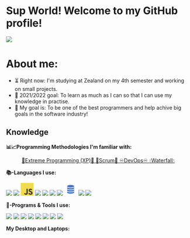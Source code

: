 <h1>Sup World! Welcome to my GitHub profile!</h1>
<img src="https://youreno.fun/ghost-in-the-shell-typing.gif" width="1000">

<h1>About me:</h1>

- ⏳ Right now: I'm studying at Zealand on my 4th semester and working on small projects.
- 📖 2021/2022 goal: To learn as much as I can so that I can use my knowledge in practise.
- 🚀 My goal is: To be one of the best programmers and help achive big goals in the software industry!

<h2>Knowledge</h2>

**📊📈Programming Methodologies I'm familiar with:**

<p align="center">
<a href="https://en.wikipedia.org/wiki/Extreme_programming">💢Extreme Programming (XP)💢 </a>
<a href="https://en.wikipedia.org/wiki/Scrum_(software_development)"> 🔄Scrum🔄 </a>
<a href="https://en.wikipedia.org/wiki/DevOps"> ♾DevOps♾ </a>
<a href="https://en.wikipedia.org/wiki/Waterfall_model"> 💧Waterfall💧</a>
</p>


**📚-Languages I use:**

<code><a href = "https://en.wikipedia.org/wiki/HTML5"><img height="35" src="https://upload.wikimedia.org/wikipedia/commons/6/61/HTML5_logo_and_wordmark.svg"></a></code>
<code><a href = "https://en.wikipedia.org/wiki/CSS"><img height="35" src="https://upload.wikimedia.org/wikipedia/commons/d/d5/CSS3_logo_and_wordmark.svg"></a></code>
<code><a href = "https://en.wikipedia.org/wiki/JavaScript"><img height="35" src="https://raw.githubusercontent.com/github/explore/80688e429a7d4ef2fca1e82350fe8e3517d3494d/topics/javascript/javascript.png"></a></code>
<code><a href = "https://vuejs.org/"><img height="35" src="https://avatars.githubusercontent.com/u/6128107?s=200&v=4"></a></code>
<code><a href = "https://en.wikipedia.org/wiki/C_Sharp_(programming_language)"><img height="35" src="https://docs.microsoft.com/en-us/windows/images/csharp-logo.png"></a></code>
<code><a href = "https://en.wikipedia.org/wiki/C_(programming_language)"><img height="35" src="https://upload.wikimedia.org/wikipedia/commons/1/18/C_Programming_Language.svg"></a></code>
<code><a href = "https://www.python.org/"><img height="35" src="https://www.python.org/static/opengraph-icon-200x200.png"></a></code>
<code><a href = "https://en.wikipedia.org/wiki/SQL"><img height="35" src="https://raw.githubusercontent.com/github/explore/80688e429a7d4ef2fca1e82350fe8e3517d3494d/topics/sql/sql.png"></a></code>
<code><a href = "https://en.wikipedia.org/wiki/Bash_(Unix_shell)"><img height="35" src="https://styles.redditmedia.com/t5_2qh2d/styles/communityIcon_xagsn9nsaih61.png?width=256&s=1e4cf3a17c94aecf9c127cef47bb259162283a38"></a></code>
<code><a href = "https://getbootstrap.com/"><img height="35" src="https://upload.wikimedia.org/wikipedia/commons/thumb/b/b2/Bootstrap_logo.svg/1200px-Bootstrap_logo.svg.png"></a></code>

**💾-Programs & Tools I use:**

<code><a href = "https://visualstudio.microsoft.com/vs/enterprise/"><img height="35" src="https://visualstudio.microsoft.com/wp-content/uploads/2019/06/BrandVisualStudioWin2019-3.svg"></a></code>
<code><a href = "https://code.visualstudio.com/"><img height="35" src="https://visualstudio.microsoft.com/wp-content/uploads/2019/09/vs-code-responsive-01-1.png"></a></code>
<code><a href = "https://www.jetbrains.com/resharper/"><img height="35" src="https://resources.jetbrains.com/storage/products/resharper/img/meta/resharper_logo_300x300.png"></a></code>
<code><a href = "https://winscp.net/eng/download.php"><img height="35" src="https://winscp-static-746341.c.cdn77.org/assets/images/logos/logo.png?v=6985"></a></code>
<code><a href = "https://www.vim.org/"><img height="35" src="https://upload.wikimedia.org/wikipedia/commons/thumb/9/9f/Vimlogo.svg/1200px-Vimlogo.svg.png"></a></code>
<code><a href = "https://git-scm.com/"><img height="35" src="https://git-scm.com/images/logos/downloads/Git-Icon-1788C.png"></a></code>
<code><a href = "https://www.postman.com/"><img height="35" src="https://crackedrar.com/wp-content/uploads/2019/05/56276.png"></a></code>
<code><a href = "https://www.putty.org/"><img height="35" src="https://mir-s3-cdn-cf.behance.net/project_modules/max_1200/53d9ae70251739.5b9d484cde8a2.jpg"></a></code>

**My Desktop and Laptops:**

